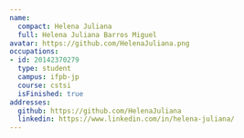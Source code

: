 ```yaml
---
name:
  compact: Helena Juliana
  full: Helena Juliana Barros Miguel
avatar: https://github.com/HelenaJuliana.png
occupations:
- id: 20142370279
  type: student
  campus: ifpb-jp
  course: cstsi
  isFinished: true
addresses:
  github: https://github.com/HelenaJuliana
  linkedin: https://www.linkedin.com/in/helena-juliana/
---
```


